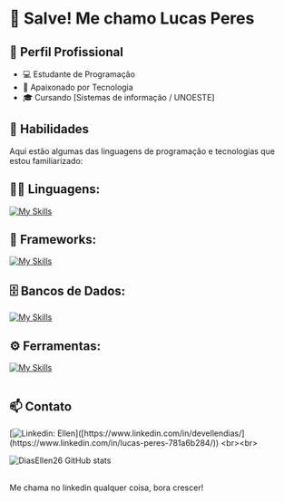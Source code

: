 # 👋 Salve! Me chamo Lucas Peres

## 💼 Perfil Profissional

- 💻 Estudante de Programação
- 🌱 Apaixonado por Tecnologia
- 🎓 Cursando [Sistemas de informação / UNOESTE]

## 🚀 Habilidades

Aqui estão algumas das linguagens de programação e tecnologias que estou familiarizado:

## 👨‍💻 Linguagens: 
[![My Skills](https://skillicons.dev/icons?i=java,javascript,c,php)](https://skillicons.dev)

## 🧰 Frameworks: 
[![My Skills](https://skillicons.dev/icons?i=jquery,laravel)](https://skillicons.dev)

## 🗄️ Bancos de Dados: 
[![My Skills](https://skillicons.dev/icons?i=mysql)](https://skillicons.dev)
## ⚙️ Ferramentas:
[![My Skills](https://skillicons.dev/icons?i=git,github,vscode)](https://skillicons.dev)<br><br>

## 📫 Contato


[![Linkedin: Ellen](https://img.shields.io/badge/-peres-blue?style=flat-square&logo=Linkedin&logoColor=white&link=https://[www.linkedin.com/in/devellenias/](https://www.linkedin.com/in/lucas-peres-781a6b284/))]([https://www.linkedin.com/in/devellendias/](https://www.linkedin.com/in/lucas-peres-781a6b284/))
<br><br>

![DiasEllen26 GitHub stats](https://github-readme-stats.vercel.app/api?username=mecperes&show_icons=true&theme=dark) <br><br>

Me chama no linkedin qualquer coisa, bora crescer!
